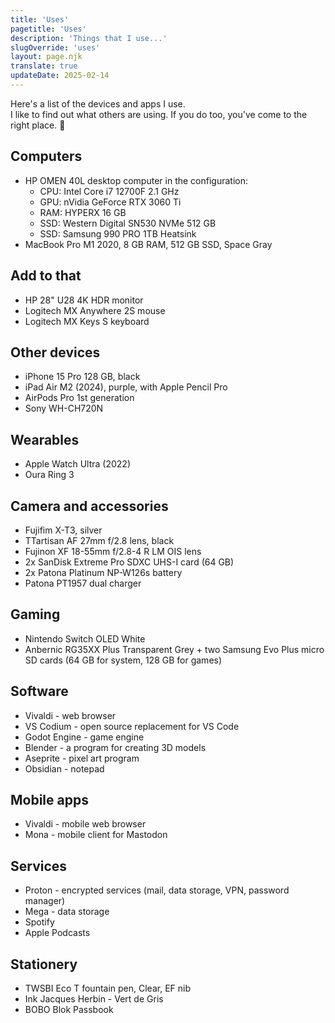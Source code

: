 ```yaml
---
title: 'Uses'
pagetitle: 'Uses'
description: 'Things that I use...'
slugOverride: 'uses'
layout: page.njk
translate: true
updateDate: 2025-02-14
---
```

Here's a list of the devices and apps I use.  
I like to find out what others are using. If you do too, you've come to the right place. 🙂

## Computers
- HP OMEN 40L desktop computer in the configuration:
    - CPU: Intel Core i7 12700F 2.1 GHz
    - GPU: nVidia GeForce RTX 3060 Ti
    - RAM: HYPERX 16 GB
    - SSD: Western Digital SN530 NVMe 512 GB
    - SSD: Samsung 990 PRO 1TB Heatsink
- MacBook Pro M1 2020, 8 GB RAM, 512 GB SSD, Space Gray


## Add to that
- HP 28" U28 4K HDR monitor
- Logitech MX Anywhere 2S mouse
- Logitech MX Keys S keyboard

## Other devices
- iPhone 15 Pro 128 GB, black
- iPad Air M2 (2024), purple, with Apple Pencil Pro
- AirPods Pro 1st generation
- Sony WH-CH720N

## Wearables
- Apple Watch Ultra (2022)
- Oura Ring 3

## Camera and accessories
- Fujifim X-T3, silver
- TTartisan AF 27mm f/2.8 lens, black
- Fujinon XF 18-55mm f/2.8-4 R LM OIS lens
- 2x SanDisk Extreme Pro SDXC UHS-I card (64 GB)
- 2x Patona Platinum NP-W126s battery
- Patona PT1957 dual charger

## Gaming
- Nintendo Switch OLED White
- Anbernic RG35XX Plus Transparent Grey + two Samsung Evo Plus micro SD cards (64 GB for system, 128 GB for games)

## Software
- Vivaldi - web browser
- VS Codium - open source replacement for VS Code
- Godot Engine - game engine
- Blender - a program for creating 3D models
- Aseprite - pixel art program
- Obsidian - notepad

## Mobile apps
- Vivaldi - mobile web browser
- Mona - mobile client for Mastodon

## Services
- Proton - encrypted services (mail, data storage, VPN, password manager)
- Mega - data storage
- Spotify
- Apple Podcasts

## Stationery
- TWSBI Eco T fountain pen, Clear, EF nib
- Ink Jacques Herbin - Vert de Gris
- BOBO Blok Passbook
